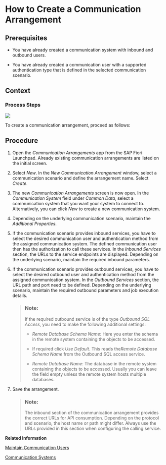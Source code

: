 <!-- loioa0771f6765f54e1c8193ad8582a32edb -->

# How to Create a Communication Arrangement



<a name="loioa0771f6765f54e1c8193ad8582a32edb__HowToCreateCommunArrangements_prerequisites"/>

## Prerequisites

-   You have already created a communication system with inbound and outbound users.

-   You have already created a communication user with a supported authentication type that is defined in the selected communication scenario.




<a name="loioa0771f6765f54e1c8193ad8582a32edb__HowToCreateCommunArrangements_context"/>

## Context



### Process Steps

![](images/Create_Communication_Arrangement_76fd898.png)

To create a communication arrangement, proceed as follows:



<a name="loioa0771f6765f54e1c8193ad8582a32edb__HowToCreateCommArrangements_steps"/>

## Procedure

1.  Open the *Communication Arrangements* app from the SAP Fiori Launchpad. Already existing communication arrangements are listed on the initial screen.

2.  Select *New*. In the *New Communication Arrangement* window, select a communication scenario and define the arrangement name. Select *Create*.

3.  The new *Communication Arrangements* screen is now open. In the *Communication System* field under *Common Data*, select a communication system that you want your system to connect to. Alternatively, you can click *New* to create a new communication system.

4.  Depending on the underlying communication scenario, maintain the *Additional Properties*.

5.  If the communication scenario provides inbound services, you have to select the desired communication user and authentication method from the assigned communication system. The defined communication user then has the authorization to call these services. In the *Inbound Services* section, the URLs to the service endpoints are displayed. Depending on the underlying scenario, maintain the required inbound parameters.

6.  If the communication scenario provides outbound services, you have to select the desired outbound user and authentication method from the assigned communication system. In the *Outbound Services* section, the URL path and port need to be defined. Depending on the underlying scenario, maintain the required outbound parameters and job execution details.

    > ### Note:  
    > If the required outbound service is of the type *Outbound SQL Access*, you need to make the following additional settings:
    > 
    > -   *Remote Database Schema Name*: Here you enter the schema in the remote system containing the objects to be accessed.
    > 
    > -   If required click *Use Default*. This reads the*Remote Database Schema Name* from the Outbound SQL access service.
    > 
    > -   *Remote Database Name*: The database in the remote system containing the objects to be accessed. Usually you can leave the field empty unless the remote system hosts multiple databases.

7.  Save the arrangement.

    > ### Note:  
    > The inbound section of the communication arrangement provides the correct URLs for API consumption. Depending on the protocol and scenario, the host name or path might differ. Always use the URLs provided in this section when configuring the calling service.


**Related Information**  


[Maintain Communication Users](maintain-communication-users-eef80dd.md "You can use this app to create and edit communication users. Communication users are used by solutions to authenticate themselves to be able to post data.")

[Communication Systems](communication-systems-15663c1.md "You can use this app to create communication systems. Communication systems are created to enable the communication among different systems.")

